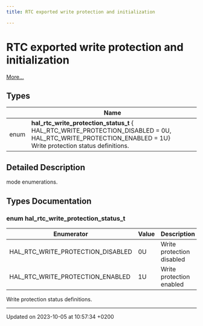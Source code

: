 ```yaml
---
title: RTC exported write protection and initialization

---
```


# RTC exported write protection and initialization

 [More...](#detailed-description)

## Types

|                | Name           |
| -------------- | -------------- |
| enum| **hal_rtc_write_protection_status_t** { HAL_RTC_WRITE_PROTECTION_DISABLED = 0U, HAL_RTC_WRITE_PROTECTION_ENABLED = 1U}<br/>Write protection status definitions.  |

## Detailed Description


mode enumerations.

## Types Documentation

### enum hal_rtc_write_protection_status_t

| Enumerator | Value | Description |
| ---------- | ----- | ----------- |
| HAL_RTC_WRITE_PROTECTION_DISABLED | 0U|  Write protection disabled  |
| HAL_RTC_WRITE_PROTECTION_ENABLED | 1U|  Write protection enabled  |



Write protection status definitions.






-------------------------------

Updated on 2023-10-05 at 10:57:34 +0200